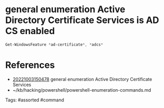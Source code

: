 # general enumeration Active Directory Certificate Services is AD CS enabled
```powershell
Get-WindowsFeature *ad-certificate*, *adcs*
```

# References
- [20221003150478](/zet/20221003150478/README.md) general enumeration Active Directory Certificate Services
- ~/kb/hacking/powershell/powershell-enumeration-commands.md

Tags:
    #assorted #command
